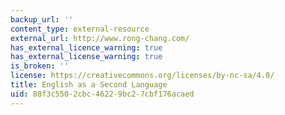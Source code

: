 ```yaml
---
backup_url: ''
content_type: external-resource
external_url: http://www.rong-chang.com/
has_external_licence_warning: true
has_external_license_warning: true
is_broken: ''
license: https://creativecommons.org/licenses/by-nc-sa/4.0/
title: English as a Second Language
uid: 88f3c550-2cbc-4622-9bc2-7cbf176acaed
---
```

